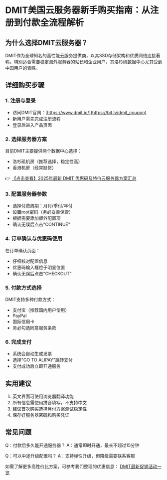 # DMIT美国云服务器新手购买指南：从注册到付款全流程解析

## 为什么选择DMIT云服务器？
DMIT作为全球知名的高性能云服务提供商，以其SSD存储架构和优质网络连接著称。特别适合需要稳定海外服务器的站长和企业用户，其洛杉矶数据中心尤其受到中国用户的青睐。

## 详细购买步骤

### 1. 注册与登录
- 访问DMIT官网：[https://www.dmit.io/](https://bit.ly/dmit_coupon)
- 新用户需先完成注册流程
- 登录后进入产品页面

### 2. 选择服务器方案
目前DMIT主要提供两个数据中心选择：
- 洛杉矶机房（推荐选择，稳定性高）
- 香港机房（经常缺货）

👉 [【点击查看】2025年最新 DMIT 优惠码及特价云服务器方案汇总](https://bit.ly/dmit_coupon)

### 3. 配置服务器参数
- 选择付费周期：月付/季付/年付
- 设置root密码（务必妥善保管）
- 根据需要添加额外配置项
- 确认无误后点击"CONTINUE"

### 4. 订单确认与优惠码使用
在订单确认页面：
- 仔细核对配置信息
- 优惠码输入框位于明显位置
- 确认无误后点击"CHECKOUT"

### 5. 付款方式选择
DMIT支持多种付款方式：
- 支付宝（推荐国内用户使用）
- PayPal
- 国际信用卡
- 务必勾选同意服务条款

### 6. 完成支付
- 系统会自动生成发票
- 选择"GO TO ALIPAY"跳转支付
- 支付成功后立即开通服务

## 实用建议
1. 英文界面可使用浏览器翻译功能
2. 所有信息需使用拼音填写，不支持中文
3. 建议首次购买选择月付方案测试稳定性
4. 保存好服务器密码和购买凭证

## 常见问题
Q：付款后多久能开通服务器？
A：通常即时开通，最长不超过15分钟

Q：可以中途升级配置吗？
A：支持弹性升级，但降级需要联系客服

如需了解更多高性价比方案，可参考我们整理的优惠信息：
[DMIT最新促销活动一览](https://bit.ly/dmit_coupon)
